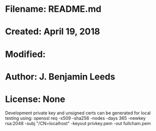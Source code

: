 # Filename: README.md
# Created: April 19, 2018
# Modified:
# Author: J. Benjamin Leeds
# License: None

Development private key and unsigned certs can be generated for local testing using: 
openssl req -x509 -sha256 -nodes -days 365 -newkey rsa:2048 -subj "/CN=localhost" -keyout privkey.pem -out fullchain.pem